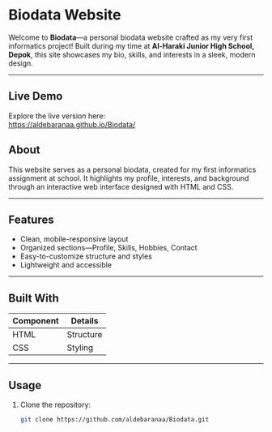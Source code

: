 # Biodata Website

Welcome to **Biodata**—a personal biodata website crafted as my very first informatics project! Built during my time at **Al-Haraki Junior High School, Depok**, this site showcases my bio, skills, and interests in a sleek, modern design.

---

##  Live Demo

Explore the live version here:  
https://aldebaranaa.github.io/Biodata/

## About

This website serves as a personal biodata, created for my first informatics assignment at school. It highlights my profile, interests, and background through an interactive web interface designed with HTML and CSS.

---

## Features

- Clean, mobile-responsive layout  
- Organized sections—Profile, Skills, Hobbies, Contact  
- Easy-to-customize structure and styles  
- Lightweight and accessible

---

## Built With

| Component | Details       |
|-----------|---------------|
| HTML      | Structure     |
| CSS       | Styling       |

---

## Usage

1. Clone the repository:  
   ```bash
   git clone https://github.com/aldebaranaa/Biodata.git
